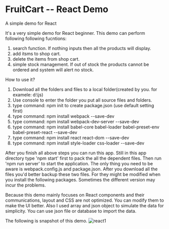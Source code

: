 # FruitCart -- React Demo
A simple demo for React

It's a very simple demo for React beginner. 
This demo can perform following following fucntions:
1. search function. If nothing inputs then all the products will display.
2. add itsms to shop cart.
3. delete the items from shop cart.
4. simple stock management. If out of stock the products cannot be ordered and system will alert no stock.



How to use it?
1. Download all the folders and files to a local folder(created by you. for examele:  d:\js\)
2. Use console to enter the folder you put all source files and folders.
3. type command:  npm init to create package.json (use default setting first)
4. type command:  npm install webpack --save-dev
5. type command:  npm install webpack-dev-server --save-dev
6. type command:  npm install babel-core babel-loader babel-preset-env babel-preset-react --save-dev
7. type command:  npm install react react-dom --save-dev
8. type command:  npm install style-loader css-loader --save-dev

After you finish all above steps you can run this app.  Still in this app directory type 'npm start' first to pack the all the dependent files. Then run 'npm run server' to start the application.
The only thing you need to be aware is webpack.config.js and package.json.  After you download all the files you'd better backup these two files. For they might be modified when you install the following packages. Sometimes the different version may incur the problems.

Because this demo mainly focuses on React components and their communications, layout and CSS are not optimized. You can modify them to make the UI better. Also I used array and json object to simulate the data for simplicity. You can use json file or database to import the data.


The following is snapshot of this demo.
![react1](https://user-images.githubusercontent.com/31294078/35707918-90f213ee-0810-11e8-8cb7-13287f2d405a.jpg)
